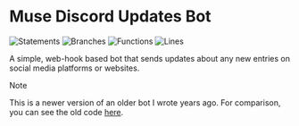 # Muse Discord Updates Bot

![Statements](https://img.shields.io/badge/statements-55.45%25-red.svg?style=flat)
![Branches](https://img.shields.io/badge/branches-73.29%25-red.svg?style=flat)
![Functions](https://img.shields.io/badge/functions-74.6%25-red.svg?style=flat)
![Lines](https://img.shields.io/badge/lines-55.45%25-red.svg?style=flat)

A simple, web-hook based bot that sends updates about any new entries on social media platforms or websites.

> [!NOTE]  
> This is a newer version of an older bot I wrote years ago. For comparison, you can see the old code [here](https://github.com/ncla/muse-data-bank).
